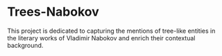 # Trees-Nabokov

This project is dedicated to capturing the mentions of tree-like entities in the literary works of Vladimir Nabokov and enrich their contextual background.
